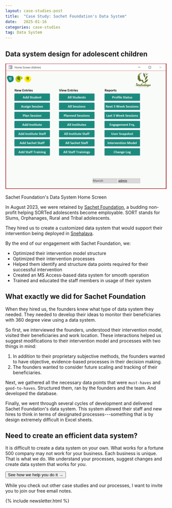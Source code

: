 ```yaml
---
layout: case-studies-post
title:  "Case Study: Sachet Foundation's Data System"
date:   2025-01-16
categories: case-studies
tag: Data System
---
```

## Data system design for adolescent children

<div class="image-container-caption">
  <img src="/assets/images/sachet_homescreen.png" alt="Sachet Foundation Data System Home Screen">
  <p>Sachet Foundation's Data System Home Screen</p>
</div>

In August 2023, we were retained by [Sachet Foundation](https://www.linkedin.com/company/sachetfoundation), a budding non-profit helping SORTed adolescents become employable. SORT stands for Slums, Orphanages, Rural and Tribal adolescents.

They hired us to create a customized data system that would support their intervention being deployed in [Snehalaya](https://www.snehalaya.org/about).

By the end of our engagement with Sachet Foundation, we:
- Optimized their intervention model structure
- Optimized their intervention processes
- Helped them identify and structure data points required for their successful intervention
- Created an MS Access-based data system for smooth operation
- Trained and educated the staff members in usage of their system

## What exactly we did for Sachet Foundation

When they hired us, the founders knew what type of data system they needed. They needed to develop their ideas to monitor their beneficiaries with 360 degree view using a data system.

So first, we interviewed the founders, understood their intervention model, visited their beneficiaries and work location. These interactions helped us suggest modifications to their intervention model and processes with two things in mind:
1. In addition to their proprietary subjective methods, the founders wanted to have objective, evidence-based processes in their decision making.
2. The founders wanted to consider future scaling and tracking of their beneficiaries.

Next, we gathered all the necessary data points that were `must-haves` and `good-to-haves`. Structured them, ran by the founders and the team. And developed the database.

Finally, we went through several cycles of development and delivered Sachet Foundation's data system. This system allowed their staff and new hires to think in terms of designated processes---something that is by design extremely difficult in Excel sheets.

## Need to create an efficient data system?
It is difficult to create a data system on your own. What works for a fortune 500 company may not work for your business. Each business is unique.
That is what we do. We understand your processes, suggest changes and create data system that works for *you*.

<div class="flex justify-center mt-2 mb-2">
<button class="button h3" onclick="window.location.href='/data-system-design-process/'"> See how we help you do it → </button>
</div>

While you check out other case studies and our processes, I want to invite you to join our free email notes.

{% include newsletter.html %}

